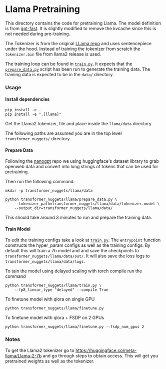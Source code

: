 # Llama Pretraining

This directory contains the code for pretraining Llama. The model definition is from [gpt-fast](https://github.com/pytorch-labs/gpt-fast). It is slightly modified to remove the kvcache since this is not needed during pre-training.

The Tokenizer is from the original [LLama repo](https://github.com/facebookresearch/llama) and uses sentencepiece under the hood. Instead of training the tokenizer from scratch the `tokenizer.bin` file from llama2 release is used.

The training loop can be found in [`train.py`](./train.py). It expects that the [`prepare_data.py`](./prepare_data.py) script has been run to generate the training data. The training data is expected to be in the `data/` directory.

### Usage

#### Install dependencies
``` Shell
pip install -e .
pip install -e ".[llama]"
```
Get the Llama2 tokenizer, file and place inside the `llama/data` directory.

The following paths are assumed you are in the top level `transformer_nuggets/` directory.

#### Prepare Data
Following the [nanogpt](https://github.com/karpathy/nanoGPT) repo we using huggingface's dataset library to grab openweb data and convert into long strings of tokens that can be used for pretraining.

Then run the following command:

``` Shell
mkdir -p transformer_nuggets/llama/data

python transformer_nuggets/llama/prepare_data.py \
    --tokenizer_path=transformer_nuggets/llama/data/tokenizer.model \
    --output_dir=transformer_nuggets/llama/data/
```
This should take around 3 minutes to run and prepare the training data.

#### Train Model
To edit the training configs take a look at [`train.py`](./train.py). The `entrypoint` function constructs the hyper_param configs as well as the
training configs. By default this will train a 7b model and and save the checkpoints to `transformer_nuggets/llama/data/out/`. It will also save the loss
logs to `transformer_nuggets/llama/data/logs`.


To tain the model using delayed scaling with torch compile run the command
``` Shell
python transformer_nuggets/llama/train.py \
    --fp8_linear_type "delayed" --compile True
```


To finetune model with qlora on single GPU
``` Shell
python transformer_nuggets/llama/finetune.py
```

To finetune model with qlora + FSDP on 2 GPUs
``` Shell
python transformer_nuggets/llama/finetune.py --fsdp_num_gpus 2
```

 ### Notes
To get the Llama2 tokenizer go to https://huggingface.co/meta-llama/Llama-2-7b and go through steps to obtain access. This will get you pretrained weights as well as the tokenizer.
